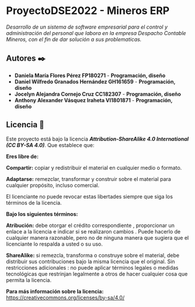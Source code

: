 # ProyectoDSE2022 - Mineros ERP

_Desarrollo de un sistema de software empresarial para el control y administración del personal que labora en la empresa Despacho Contable Mineros, con el fin de
dar solución a sus problematicas._

## Autores ✒️

* **Daniela María Flores Pérez           FP180271** - **Programación, diseño**
* **Daniel Wilfredo Granados Hernández   GH161659** - **Programación, diseño**
* **Jocelyn Alejandra Cornejo Cruz       CC182307** - **Programación, diseño**
* **Anthony Alexander Vásquez Iraheta    VI1801871** - **Programación, diseño**

## Licencia :page_facing_up: 
Este proyecto está bajo la licencia **_Attribution-ShareAlike 4.0 International (CC BY-SA 4.0)_**.
Que establece que:

**Eres libre de:**

**Compartir:** copiar y redistribuir el material en cualquier medio o formato.

**Adaptarse:** remezclar, transformar y construir sobre el material para cualquier propósito, incluso comercial.

El licenciante no puede revocar estas libertades siempre que siga los términos de la licencia.

**Bajo los siguientes términos:**

**Atribución:** debe otorgar el crédito correspondiente , proporcionar un enlace a la licencia e indicar si se realizaron cambios . Puede hacerlo de cualquier manera razonable, pero no de ninguna manera que sugiera que el licenciante lo respalda a usted o su uso.

**ShareAlike:** si remezcla, transforma o construye sobre el material, debe distribuir sus contribuciones bajo la misma licencia que el original.
Sin restricciones adicionales : no puede aplicar términos legales o medidas tecnológicas que restrinjan legalmente a otros de hacer cualquier cosa que permita la licencia.

**Para más información sobre la licencia:** https://creativecommons.org/licenses/by-sa/4.0/
